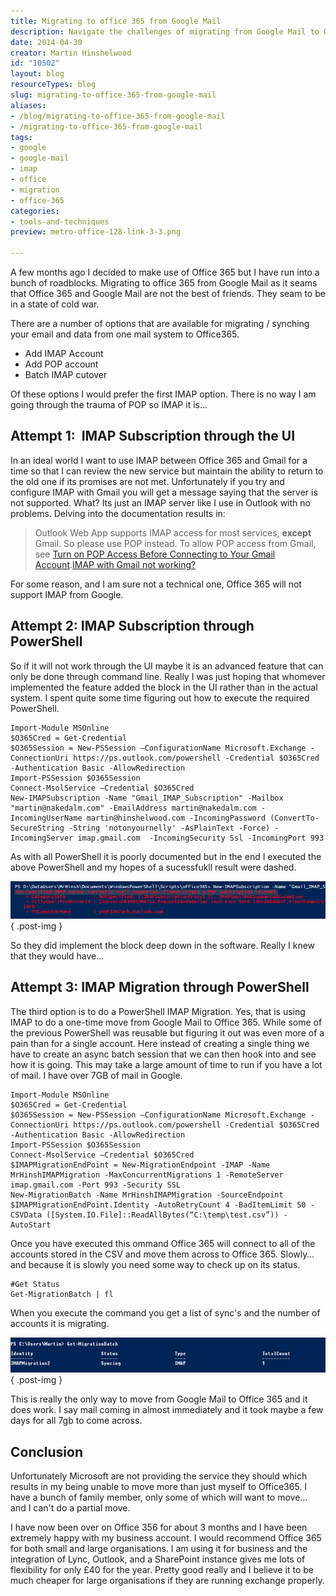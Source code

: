 ```yaml
---
title: Migrating to office 365 from Google Mail
description: Navigate the challenges of migrating from Google Mail to Office 365 with expert tips and PowerShell solutions. Simplify your transition today!
date: 2014-04-30
creator: Martin Hinshelwood
id: "10502"
layout: blog
resourceTypes: blog
slug: migrating-to-office-365-from-google-mail
aliases:
- /blog/migrating-to-office-365-from-google-mail
- /migrating-to-office-365-from-google-mail
tags:
- google
- google-mail
- imap
- office
- migration
- office-365
categories:
- tools-and-techniques
preview: metro-office-128-link-3-3.png

---
```

A few months ago I decided to make use of Office 365 but I have run into a bunch of roadblocks. Migrating to office 365 from Google Mail as it seams that Office 365 and Google Mail are not the best of friends. They seam to be in a state of cold war.

There are a number of options that are available for migrating / synching your email and data from one mail system to Office365.

- Add IMAP Account
- Add POP account
- Batch IMAP cutover

Of these options I would prefer the first IMAP option. There is no way I am going through the trauma of POP so IMAP it is…

## Attempt 1:  IMAP Subscription through the UI

In an ideal world I want to use IMAP between Office 365 and Gmail for a time so that I can review the new service but maintain the ability to return to the old one if its promises are not met. Unfortunately if you try and configure IMAP with Gmail you will get a message saying that the server is not supported. What? Its just an IMAP server like I use in Outlook with no problems. Delving into the documentation results in:

> Outlook Web App supports IMAP access for most services, **except** Gmail. So please use POP instead. To allow POP access from Gmail, see [Turn on POP Access Before Connecting to Your Gmail Account](http://help.outlook.com/en-US/140/dd181952.aspx).[IMAP with Gmail not working?](http://community.office365.com/en-us/forums/158/t/1944.aspx)

For some reason, and I am sure not a technical one, Office 365 will not support IMAP from Google.

## Attempt 2: IMAP Subscription through PowerShell

So if it will not work through the UI maybe it is an advanced feature that can only be done through command line. Really I was just hoping that whomever implemented the feature added the block in the UI rather than in the actual system. I spent quite some time figuring out how to execute the required PowerShell.

```
Import-Module MSOnline
$O365Cred = Get-Credential
$O365Session = New-PSSession –ConfigurationName Microsoft.Exchange -ConnectionUri https://ps.outlook.com/powershell -Credential $O365Cred -Authentication Basic -AllowRedirection
Import-PSSession $O365Session
Connect-MsolService –Credential $O365Cred
New-IMAPSubscription -Name "Gmail_IMAP_Subscription" -Mailbox "martin@nakedalm.com" -EmailAddress martin@nakedalm.com -IncomingUserName martin@hinshelwood.com -IncomingPassword (ConvertTo-SecureString -String 'notonyournelly' -AsPlainText -Force) -IncomingServer imap.gmail.com  -IncomingSecurity Ssl -IncomingPort 993

```

As with all PowerShell it is poorly documented but in the end I executed the above PowerShell and my hopes of a sucessfukll result were dashed.

![](images/041614_1437_Office365an1-1-1.png)
{ .post-img }

So they did implement the block deep down in the software. Really I knew that they would have…

## Attempt 3: IMAP Migration through PowerShell

The third option is to do a PowerShell IMAP Migration. Yes, that is using IMAP to do a one-time move from Google Mail to Office 365. While some of the previous PowerShell was reusable but figuring it out was even more of a pain than for a single account. Here instead of creating a single thing we have to create an async batch session that we can then hook into and see how it is going. This may take a large amount of time to run if you have a lot of mail. I have over 7GB of mail in Google.

```
Import-Module MSOnline
$O365Cred = Get-Credential
$O365Session = New-PSSession –ConfigurationName Microsoft.Exchange -ConnectionUri https://ps.outlook.com/powershell -Credential $O365Cred -Authentication Basic -AllowRedirection
Import-PSSession $O365Session
Connect-MsolService –Credential $O365Cred
$IMAPMigrationEndPoint = New-MigrationEndpoint -IMAP -Name MrHinshIMAPMigration -MaxConcurrentMigrations 1 -RemoteServer imap.gmail.com -Port 993 -Security SSL
New-MigrationBatch -Name MrHinshIMAPMigration -SourceEndpoint $IMAPMigrationEndPoint.Identity -AutoRetryCount 4 -BadItemLimit 50 -CSVData ([System.IO.File]::ReadAllBytes(“C:\temp\test.csv”)) -AutoStart

```

Once you have executed this ommand Office 365 will connect to all of the accounts stored in the CSV and move them across to Office 365. Slowly… and because it is slowly you need some way to check up on its status.

```
#Get Status
Get-MigrationBatch | fl
```

When you execute the command you get a list of sync's and the number of accounts it is migrating.

![](images/041614_1437_Office365an2-2-2.png)
{ .post-img }

This is really the only way to move from Google Mail to Office 365 and it does work. I say mail coming in almost immediately and it took maybe a few days for all 7gb to come across.

## Conclusion

Unfortunately Microsoft are not providing the service they should which results in my being unable to move more than just myself to Office365. I have a bunch of family member, only some of which will want to move… and I can't do a partial move.

I have now been over on Office 356 for about 3 months and I have been extremely happy with my business account. I would recommend Office 365 for both small and large organisations. I am using it for business and the integration of Lync, Outlook, and a SharePoint instance gives me lots of flexibility for only £40 for the year. Pretty good really and I believe it to be much cheaper for large organisations if they are running exchange properly.
